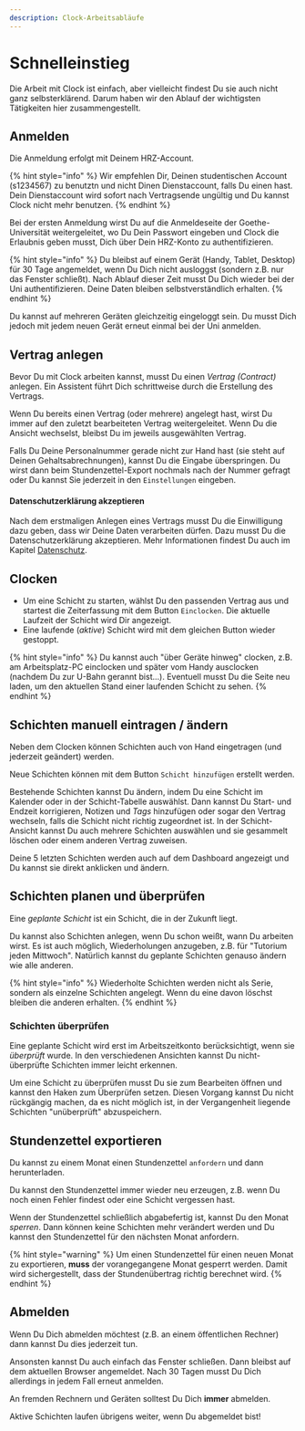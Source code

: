 ```yaml
---
description: Clock-Arbeitsabläufe
---
```


# Schnelleinstieg

Die Arbeit mit Clock ist einfach, aber vielleicht findest Du sie auch nicht ganz selbsterklärend. Darum haben wir den Ablauf der wichtigsten Tätigkeiten hier zusammengestellt.

## Anmelden

Die Anmeldung erfolgt mit Deinem HRZ-Account.

{% hint style="info" %}
Wir empfehlen Dir, Deinen studentischen Account \(s1234567\) zu benutztn und nicht Dinen Dienstaccount, falls Du einen hast. Dein Dienstaccount wird sofort nach Vertragsende ungültig und Du kannst Clock nicht mehr benutzen.
{% endhint %}

Bei der ersten Anmeldung wirst Du auf die Anmeldeseite der Goethe-Universität weitergeleitet, wo Du Dein Passwort eingeben und Clock die Erlaubnis geben musst, Dich über Dein HRZ-Konto zu authentifizieren.

{% hint style="info" %}
Du bleibst auf einem Gerät \(Handy, Tablet, Desktop\) für 30 Tage angemeldet, wenn Du Dich nicht ausloggst \(sondern z.B. nur das Fenster schließt\). Nach Ablauf dieser Zeit musst Du Dich wieder bei der Uni authentifizieren. Deine Daten bleiben selbstverständlich erhalten.
{% endhint %}

Du kannst auf mehreren Geräten gleichzeitig eingeloggt sein. Du musst Dich jedoch mit jedem neuen Gerät erneut einmal bei der Uni anmelden.

## Vertrag anlegen

Bevor Du mit Clock arbeiten kannst, musst Du einen _Vertrag \(Contract\)_ anlegen. Ein Assistent führt Dich schrittweise durch die Erstellung des Vertrags.

Wenn Du bereits einen Vertrag \(oder mehrere\) angelegt hast, wirst Du immer auf den zuletzt bearbeiteten Vertrag weitergeleitet. Wenn Du die Ansicht wechselst, bleibst Du im jeweils ausgewählten Vertrag.

Falls Du Deine Personalnummer gerade nicht zur Hand hast \(sie steht auf Deinen Gehaltsabrechnungen\), kannst Du die Eingabe überspringen. Du wirst dann beim Stundenzettel-Export nochmals nach der Nummer gefragt oder Du kannst Sie jederzeit in den `Einstellungen` eingeben.

#### Datenschutzerklärung akzeptieren

Nach dem erstmaligen Anlegen eines Vertrags musst Du die Einwilligung dazu geben, dass wir Deine Daten verarbeiten dürfen. Dazu musst Du die Datenschutzerklärung akzeptieren. Mehr Informationen findest Du auch im Kapitel [Datenschutz](privacy.md).

## Clocken

* Um eine Schicht zu starten, wählst Du den passenden Vertrag aus und startest die Zeiterfassung mit dem Button `Einclocken`. Die aktuelle Laufzeit der Schicht wird Dir angezeigt.
* Eine laufende \(_aktive_\) Schicht wird mit dem gleichen Button wieder gestoppt.

{% hint style="info" %}
Du kannst auch "über Geräte hinweg" clocken, z.B. am Arbeitsplatz-PC einclocken und später vom Handy ausclocken \(nachdem Du zur U-Bahn gerannt bist...\). Eventuell musst Du die Seite neu laden, um den aktuellen Stand einer laufenden Schicht zu sehen.
{% endhint %}

## Schichten manuell eintragen / ändern

Neben dem Clocken können Schichten auch von Hand eingetragen \(und jederzeit geändert\) werden.

Neue Schichten können mit dem Button `Schicht hinzufügen` erstellt werden.

Bestehende Schichten kannst Du ändern, indem Du eine Schicht im Kalender oder in der Schicht-Tabelle auswählst. Dann kannst Du Start- und Endzeit korrigieren, Notizen und _Tags_ hinzufügen oder sogar den Vertrag wechseln, falls die Schicht nicht richtig zugeordnet ist. In der Schicht-Ansicht kannst Du auch mehrere Schichten auswählen und sie gesammelt löschen oder einem anderen Vertrag zuweisen.

Deine 5 letzten Schichten werden auch auf dem Dashboard angezeigt und Du kannst sie direkt anklicken und ändern.

## Schichten planen und überprüfen

Eine _geplante Schicht_ ist ein Schicht, die in der Zukunft liegt.

Du kannst also Schichten anlegen, wenn Du schon weißt, wann Du arbeiten wirst. Es ist auch möglich, Wiederholungen anzugeben, z.B. für "Tutorium jeden Mittwoch". Natürlich kannst du geplante Schichten genauso ändern wie alle anderen.

{% hint style="info" %}
Wiederholte Schichten werden nicht als Serie, sondern als einzelne Schichten angelegt. Wenn du eine davon löschst bleiben die anderen erhalten.
{% endhint %}

### Schichten überprüfen

Eine geplante Schicht wird erst im Arbeitszeitkonto berücksichtigt, wenn sie _überprüft_ wurde. In den verschiedenen Ansichten kannst Du nicht-überprüfte Schichten immer leicht erkennen.

Um eine Schicht zu überprüfen musst Du sie zum Bearbeiten öffnen und kannst den Haken zum Überprüfen setzen. Diesen Vorgang kannst Du nicht rückgängig machen, da es nicht möglich ist, in der Vergangenheit liegende Schichten "unüberprüft" abzuspeichern.

## Stundenzettel exportieren

Du kannst zu einem Monat einen Stundenzettel `anfordern` und dann herunterladen.

Du kannst den Stundenzettel immer wieder neu erzeugen, z.B. wenn Du noch einen Fehler findest oder eine Schicht vergessen hast.

Wenn der Stundenzettel schließlich abgabefertig ist, kannst Du den Monat _sperren_. Dann können keine Schichten mehr verändert werden und Du kannst den Stundenzettel für den nächsten Monat anfordern.

{% hint style="warning" %}
Um einen Stundenzettel für einen neuen Monat zu exportieren, **muss** der vorangegangene Monat gesperrt werden. Damit wird sichergestellt, dass der Stundenübertrag richtig berechnet wird.
{% endhint %}

## Abmelden

Wenn Du Dich abmelden möchtest \(z.B. an einem öffentlichen Rechner\) dann kannst Du dies jederzeit tun.

Ansonsten kannst Du auch einfach das Fenster schließen. Dann bleibst auf dem aktuellen Browser angemeldet. Nach 30 Tagen musst Du Dich allerdings in jedem Fall erneut anmelden.

An fremden Rechnern und Geräten solltest Du Dich **immer** abmelden.

Aktive Schichten laufen übrigens weiter, wenn Du abgemeldet bist!


